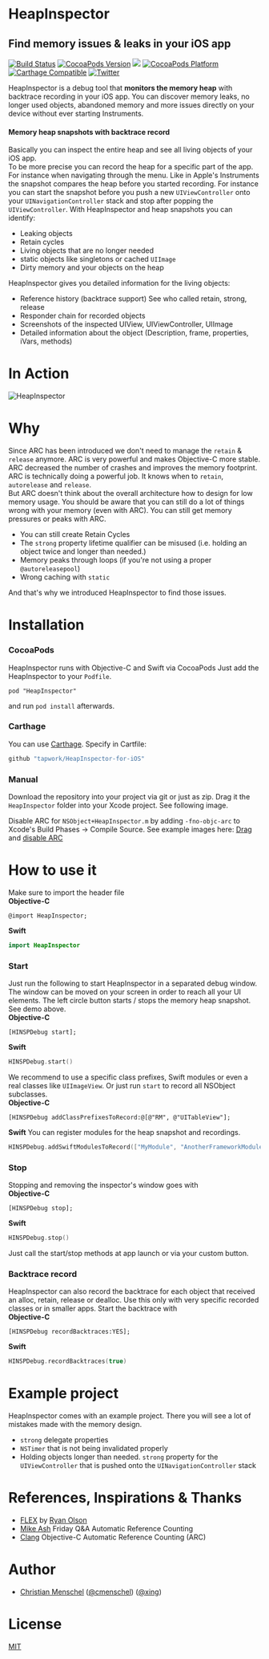 # HeapInspector
## Find memory issues & leaks in your iOS app
[![Build Status](https://api.travis-ci.org/tapwork/HeapInspector-for-iOS.svg?style=flat)](https://travis-ci.org/tapwork/HeapInspector-for-iOS)
[![CocoaPods Version](http://img.shields.io/cocoapods/v/HeapInspector.svg?style=flat)](https://github.com/tapwork/HeapInspector-for-iOS/blob/master/HeapInspector.podspec)
[![](http://img.shields.io/cocoapods/l/HeapInspector.svg?style=flat)](https://github.com/tapwork/HeapInspector-for-iOS/blob/master/LICENSE.md)
[![CocoaPods Platform](http://img.shields.io/cocoapods/p/HeapInspector.svg?style=flat)]()
[![Carthage Compatible](https://img.shields.io/badge/Carthage-compatible-4BC51D.svg?style=flat)](https://github.com/Carthage/Carthage)
[![Twitter](https://img.shields.io/badge/twitter-@cmenschel-blue.svg?style=flat)](http://twitter.com/cmenschel)

HeapInspector is a debug tool that **monitors the memory heap** with backtrace recording in your iOS app. You can discover memory leaks, no longer used objects, abandoned memory and more issues directly on your device without ever starting Instruments.

#### Memory heap snapshots with backtrace record
Basically you can inspect the entire heap and see all living objects of your iOS app. <br>
To be more precise you can record the heap for a specific part of the app. For instance when navigating through the menu. Like in Apple's Instruments the snapshot compares the heap before you started recording. For instance you can start the snapshot before you push a new `UIViewController` onto your `UINavigationController` stack and stop after popping the `UIViewController`.
With HeapInspector and heap snapshots you can identify:
* Leaking objects
* Retain cycles
* Living objects that are no longer needed
* static objects like singletons or cached `UIImage`
* Dirty memory and your objects on the heap

HeapInspector gives you detailed information for the living objects:

* Reference history (backtrace support) See who called retain, strong, release
* Responder chain for recorded objects
* Screenshots of the inspected UIView, UIViewController, UIImage
* Detailed information about the object (Description, frame, properties, iVars, methods)

# In Action

![HeapInspector](README_Xtras/screencast.gif)


# Why
Since ARC has been introduced we don't need to manage the `retain` & `release` anymore. ARC is very powerful and makes Objective-C more stable. ARC decreased the number of crashes and improves the memory footprint.<br> ARC is technically doing a powerful job. It knows when to `retain`, `autorelease` and `release`.
<br>But ARC doesn't think about the overall architecture how to design for low memory usage. You should be aware that you can still do a lot of things wrong with your memory (even with ARC). You can still get memory pressures or peaks with ARC.
* You can still create Retain Cycles
* The `strong` property lifetime qualifier can be misused (i.e. holding an object twice and longer than needed.)
* Memory peaks through loops (if you're not using a proper `@autoreleasepool`)
* Wrong caching with `static`

And that's why we introduced HeapInspector to find those issues.

# Installation
### CocoaPods
HeapInspector runs with Objective-C and Swift via CocoaPods
Just add the HeapInspector to your `Podfile`.
```
pod "HeapInspector"
```
and run `pod install` afterwards.

### Carthage 
You can use [Carthage](https://github.com/Carthage/Carthage). 
Specify in Cartfile:

```ruby
github "tapwork/HeapInspector-for-iOS"
```

### Manual 
Download the repository into your project via git or just as zip.
Drag it the `HeapInspector` folder into your Xcode project. See following image.

Disable ARC for `NSObject+HeapInspector.m` by adding `-fno-objc-arc` to Xcode's Build Phases -> Compile Source. See example images here: [Drag](README_Xtras/drag.png) and [disable ARC](README_Xtras/no_arc.png)

# How to use it

Make sure to import the header file<br />
**Objective-C**
```objc
@import HeapInspector;
```
**Swift**
```swift
import HeapInspector
```

### Start
Just run the following to start HeapInspector in a separated debug window. The window can be moved on your screen in order to reach all your UI elements. The left circle button starts / stops the memory heap snapshot. See demo above.<br />
**Objective-C**
```objc
[HINSPDebug start];
```
**Swift**
```swift
HINSPDebug.start()
```

We recommend to use a specific class prefixes, Swift modules or even a real classes like `UIImageView`.
Or just run `start` to record all NSObject subclasses.<br />
**Objective-C**
```objc
[HINSPDebug addClassPrefixesToRecord:@[@"RM", @"UITableView"];
```
**Swift**
You can register modules for the heap snapshot and recordings.
```swift
HINSPDebug.addSwiftModulesToRecord(["MyModule", "AnotherFrameworkModule"])
```
### Stop
Stopping and removing the inspector's window goes with<br />
**Objective-C**
```objc
[HINSPDebug stop];
```
**Swift**
```swift
HINSPDebug.stop()
```
Just call the start/stop methods at app launch or via your custom button.

### Backtrace record
HeapInspector can also record the backtrace for each object that received an alloc, retain, release or dealloc.
Use this only with very specific recorded classes or in smaller apps.
Start the backtrace with<br />
**Objective-C**
```objc
[HINSPDebug recordBacktraces:YES]; 
```
**Swift**
```swift
HINSPDebug.recordBacktraces(true)
```

# Example project
HeapInspector comes with an example project. There you will see a lot of mistakes made with the memory design.  
* `strong` delegate properties
* `NSTimer` that is not being invalidated properly
*  Holding objects longer than needed. `strong` property for the `UIViewController` that is pushed onto the `UINavigationController` stack

# References, Inspirations & Thanks
* [FLEX](https://github.com/flipboard/flex) by [Ryan Olson](https://twitter.com/ryanolsonk)
* [Mike Ash](https://www.mikeash.com/pyblog/friday-qa-2011-09-30-automatic-reference-counting.html) Friday Q&A Automatic Reference Counting
* [Clang](http://clang.llvm.org/docs/AutomaticReferenceCounting.html) Objective-C Automatic Reference Counting (ARC)

# Author
* [Christian Menschel](http://github.com/tapwork) ([@cmenschel](https://twitter.com/cmenschel))  ([@xing](https://twitter.com/xingdevs))

# License
[MIT](LICENSE.md)
